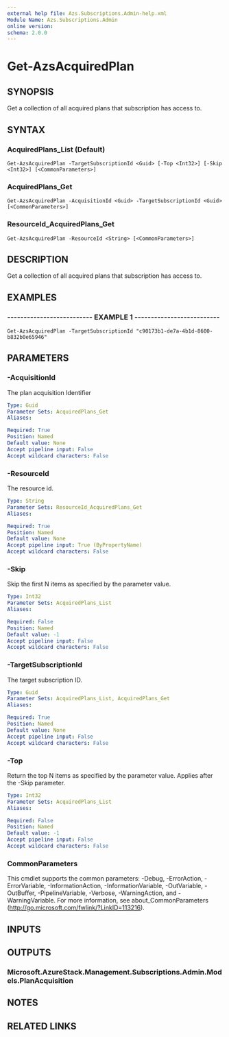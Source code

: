 ```yaml
---
external help file: Azs.Subscriptions.Admin-help.xml
Module Name: Azs.Subscriptions.Admin
online version: 
schema: 2.0.0
---
```


# Get-AzsAcquiredPlan

## SYNOPSIS
Get a collection of all acquired plans that subscription has access to.

## SYNTAX

### AcquiredPlans_List (Default)
```
Get-AzsAcquiredPlan -TargetSubscriptionId <Guid> [-Top <Int32>] [-Skip <Int32>] [<CommonParameters>]
```

### AcquiredPlans_Get
```
Get-AzsAcquiredPlan -AcquisitionId <Guid> -TargetSubscriptionId <Guid> [<CommonParameters>]
```

### ResourceId_AcquiredPlans_Get
```
Get-AzsAcquiredPlan -ResourceId <String> [<CommonParameters>]
```

## DESCRIPTION
Get a collection of all acquired plans that subscription has access to.

## EXAMPLES

### -------------------------- EXAMPLE 1 --------------------------
```
Get-AzsAcquiredPlan -TargetSubscriptionId "c90173b1-de7a-4b1d-8600-b832b0e65946"
```

## PARAMETERS

### -AcquisitionId
The plan acquisition Identifier

```yaml
Type: Guid
Parameter Sets: AcquiredPlans_Get
Aliases: 

Required: True
Position: Named
Default value: None
Accept pipeline input: False
Accept wildcard characters: False
```

### -ResourceId
The resource id.

```yaml
Type: String
Parameter Sets: ResourceId_AcquiredPlans_Get
Aliases: 

Required: True
Position: Named
Default value: None
Accept pipeline input: True (ByPropertyName)
Accept wildcard characters: False
```

### -Skip
Skip the first N items as specified by the parameter value.

```yaml
Type: Int32
Parameter Sets: AcquiredPlans_List
Aliases: 

Required: False
Position: Named
Default value: -1
Accept pipeline input: False
Accept wildcard characters: False
```

### -TargetSubscriptionId
The target subscription ID.

```yaml
Type: Guid
Parameter Sets: AcquiredPlans_List, AcquiredPlans_Get
Aliases: 

Required: True
Position: Named
Default value: None
Accept pipeline input: False
Accept wildcard characters: False
```

### -Top
Return the top N items as specified by the parameter value.
Applies after the -Skip parameter.

```yaml
Type: Int32
Parameter Sets: AcquiredPlans_List
Aliases: 

Required: False
Position: Named
Default value: -1
Accept pipeline input: False
Accept wildcard characters: False
```

### CommonParameters
This cmdlet supports the common parameters: -Debug, -ErrorAction, -ErrorVariable, -InformationAction, -InformationVariable, -OutVariable, -OutBuffer, -PipelineVariable, -Verbose, -WarningAction, and -WarningVariable. For more information, see about_CommonParameters (http://go.microsoft.com/fwlink/?LinkID=113216).

## INPUTS

## OUTPUTS

### Microsoft.AzureStack.Management.Subscriptions.Admin.Models.PlanAcquisition

## NOTES

## RELATED LINKS

